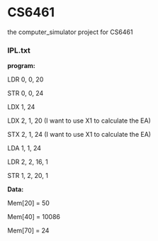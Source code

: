 # CS6461
the computer_simulator project for CS6461



### IPL.txt

**program:**

LDR 0, 0, 20

STR 0, 0, 24

LDX 1, 24

LDX 2, 1, 20	(I want to use X1 to calculate the EA)

STX 2, 1, 24	(I want to use X1 to calculate the EA)

LDA 1, 1, 24

LDR 2, 2, 16, 1

STR 1, 2, 20, 1

**Data:**

Mem[20] = 50

Mem[40] = 10086

Mem[70] = 24
